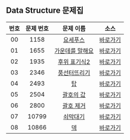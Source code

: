 ## Data Structure 문제집

|번호|문제 번호|문제 이름|소스|
|:-:|:-:|:-:|:-:|
|00|1158|[요세푸스](https://www.acmicpc.net/problem/1158)|[바로가기](../1158)
|01|1655|[가운데를 말해요](https://www.acmicpc.net/problem/1655)|[바로가기](../1655)
|02|1935|[후위 표기식2](https://www.acmicpc.net/problem/1935)|[바로가기](../1935)
|03|2346|[풍선터뜨리기](https://www.acmicpc.net/problem/2346)|[바로가기](../2346)
|04|2493|[탑](https://www.acmicpc.net/problem/2493)|[바로가기](../2493)
|05|2504|[괄호의 값](https://www.acmicpc.net/problem/2504)|[바로가기](../2504)
|06|2800|[괄호 제거](https://www.acmicpc.net/problem/2800)|[바로가기](../2800)
|07|10799|[쇠막대기](https://www.acmicpc.net/problem/10799)|[바로가기](../10799)
|08|10866|[덱](https://www.acmicpc.net/problem/10866)|[바로가기](../10866)
